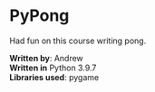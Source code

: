 # PyPong

Had fun on this course writing pong.


**Written by**: Andrew<br>
**Written in** Python 3.9.7<BR>
**Libraries used**: pygame